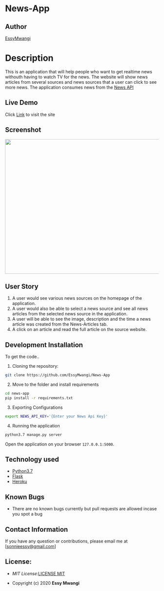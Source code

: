 # News-App

## Author

[EssyMwangi](https://github.com/EssyMwangi)

# Description
This is an application that will help people who want to get realtime news withouth having to watch TV for the news. The website will show news articles from several sources and news sources that a user can click to see more news. The  application consumes news from the [News API](https://newsapi.org/)

## Live Demo

Click [Link]() to visit the site

## Screenshot

<img src="" width="900px" height="440px">

## User Story

1. A user would see various news sources on the homepage of the application.
2. A user would also be able to select a news source and see all news articles from the selected news source in the application.
3. A user will be able to see the image, description and the time a news article was created from the News-Articles tab.
4. A click on an article and read the full article on the source website.


## Development Installation
To get the code..

1. Cloning the repository:
  ```bash
  git clone https://github.com/EssyMwangi/News-App
  ```
2. Move to the folder and install requirements
  ```bash
  cd news-app
  pip install -r requirements.txt
  ```
3. Exporting Configurations
  ```bash
  export NEWS_API_KEY='{Enter your News Api Key}'
  ```
4. Running the application
  ```bash
  python3.7 manage.py server
  ```
Open the application on your browser `127.0.0.1:5000`.


## Technology used

* [Python3.7](https://www.python.org/)
* [Flask](http://flask.pocoo.org/)
* [Heroku](https://heroku.com)


## Known Bugs
* There are no known bugs currently but pull requests are allowed incase you spot a bug

## Contact Information 

If you have any question or contributions, please email me at [sonnieessy@gmail.com]

## License:
- _MIT License:_[LICENSE MIT](./LICENSE)

- Copyright (c) 2020 **Essy Mwangi**
